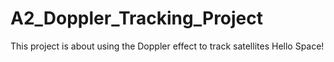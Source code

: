 # A2_Doppler_Tracking_Project
This project is about using the Doppler effect to track satellites
Hello Space!

